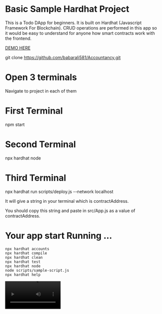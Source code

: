 # Basic Sample Hardhat Project

This is a Todo DApp for beginners. It is built on Hardhat (Javascript Framework For Blockchain). CRUD operations are performed in this app so it would be easy to understand for anyone how smart contracts work with the frontend. 

[DEMO HERE](https://www.youtube.com/watch?v=OmYIul5Au1U)


git clone https://github.com/babarali581/Accountancy.git

# Open 3 terminals

Navigate to project in each of them


# First Terminal 

  npm start


# Second Terminal 

 npx hardhat node
 
 # Third Terminal 

npx hardhat run scripts/deploy.js --network localhost

It will give a string in your terminal  which is contractAddress. 

You should copy this string and paste in src/App.js as a value of contractAddress.


# Your app start Running ...


```shell
npx hardhat accounts
npx hardhat compile
npx hardhat clean
npx hardhat test
npx hardhat node
node scripts/sample-script.js
npx hardhat help
```



<video src='https://firebasestorage.googleapis.com/v0/b/easymoney-54522.appspot.com/o/real.mp4?alt=media&token=d84b5fbe-05e4-4321-9b9b-5eb6619db9cf' width=180/>
